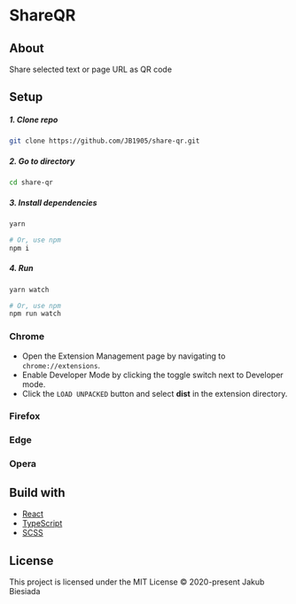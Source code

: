 # ShareQR

## About

Share selected text or page URL as QR code

## Setup

##### 1. Clone repo

```sh
git clone https://github.com/JB1905/share-qr.git
```

##### 2. Go to directory

```sh
cd share-qr
```

##### 3. Install dependencies

```sh
yarn

# Or, use npm
npm i
```

##### 4. Run

```sh
yarn watch

# Or, use npm
npm run watch
```

### Chrome

- Open the Extension Management page by navigating to `chrome://extensions`.
- Enable Developer Mode by clicking the toggle switch next to Developer mode.
- Click the `LOAD UNPACKED` button and select **dist** in the extension directory.

### Firefox

### Edge

### Opera

## Build with

- [React](https://reactjs.org/)
- [TypeScript](https://www.typescriptlang.org/)
- [SCSS](https://sass-lang.com/)

## License

This project is licensed under the MIT License © 2020-present Jakub Biesiada
